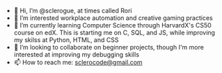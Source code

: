 - 👋 Hi, I’m @sclerogue, at times called Rori
- 👀 I’m interested workplace automation and creative gaming practices
- 🌱 I’m currently learning Computer Science through HarvardX's CS50 course on edX. This is starting me on C, SQL, and JS, while improving my skilss at Python, HTML, and CSS
- 💞️ I’m looking to collaborate on beginner projects, though I'm more interested at improving my debugging skills
- 📫 How to reach me: sclerocode@gmail.com

<!---
sclerogue/sclerogue is a ✨ special ✨ repository because its `README.md` (this file) appears on your GitHub profile.
You can click the Preview link to take a look at your changes.
--->
